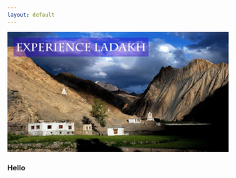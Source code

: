 ```yaml
---
layout: default
---
```

![](https://raw.githubusercontent.com/gagannitj/gagannitj.github.io/master/assets/images/Suntrails/ST1.jpg)

### Hello
